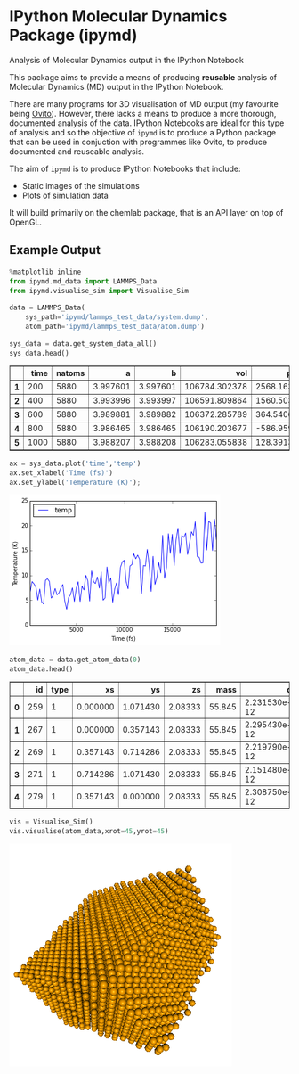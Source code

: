 # IPython Molecular Dynamics Package (ipymd)
Analysis of Molecular Dynamics output in the IPython Notebook

This package aims to provide a means of producing **reusable** analysis of Molecular Dynamics (MD) output in the IPython Notebook. 

There are many programs for 3D visualisation of MD output (my favourite being [Ovito](http://www.ovito.org/index.php)). However, there lacks a means to produce a more thorough, documented analysis of the data. IPython Notebooks are ideal for this type of analysis and so the objective of `ipymd` is to produce a Python package that can be used in conjuction with programmes like Ovito, to produce documented and reuseable analysis.  

The aim of `ipymd` is to produce IPython Notebooks that include:

- Static images of the simulations
- Plots of simulation data

It will build primarily on the chemlab package, that is an API layer on top of OpenGL.   

## Example Output

```python
%matplotlib inline
from ipymd.md_data import LAMMPS_Data
from ipymd.visualise_sim import Visualise_Sim
```


```python
data = LAMMPS_Data(
    sys_path='ipymd/lammps_test_data/system.dump',
    atom_path='ipymd/lammps_test_data/atom.dump')
```


```python
sys_data = data.get_system_data_all()
sys_data.head()
```




<div>
<table border="1" class="dataframe">
  <thead>
    <tr style="text-align: right;">
      <th></th>
      <th>time</th>
      <th>natoms</th>
      <th>a</th>
      <th>b</th>
      <th>vol</th>
      <th>press</th>
      <th>temp</th>
      <th>peng</th>
      <th>keng</th>
      <th>teng</th>
      <th>enth</th>
    </tr>
  </thead>
  <tbody>
    <tr>
      <th>1</th>
      <td>200</td>
      <td>5880</td>
      <td>3.997601</td>
      <td>3.997601</td>
      <td>106784.302378</td>
      <td>2568.163297</td>
      <td>6.616167</td>
      <td>-576911.132565</td>
      <td>115.942920</td>
      <td>-576795.189644</td>
      <td>-572795.687453</td>
    </tr>
    <tr>
      <th>2</th>
      <td>400</td>
      <td>5880</td>
      <td>3.993996</td>
      <td>3.993997</td>
      <td>106591.809864</td>
      <td>1560.503603</td>
      <td>8.739034</td>
      <td>-576962.187377</td>
      <td>153.144425</td>
      <td>-576809.042952</td>
      <td>-574383.189834</td>
    </tr>
    <tr>
      <th>3</th>
      <td>600</td>
      <td>5880</td>
      <td>3.989881</td>
      <td>3.989882</td>
      <td>106372.285789</td>
      <td>364.540620</td>
      <td>8.262727</td>
      <td>-576965.242403</td>
      <td>144.797535</td>
      <td>-576820.444868</td>
      <td>-576254.921821</td>
    </tr>
    <tr>
      <th>4</th>
      <td>800</td>
      <td>5880</td>
      <td>3.986465</td>
      <td>3.986465</td>
      <td>106190.203677</td>
      <td>-586.959616</td>
      <td>7.597382</td>
      <td>-576960.911674</td>
      <td>133.137903</td>
      <td>-576827.773772</td>
      <td>-577736.783571</td>
    </tr>
    <tr>
      <th>5</th>
      <td>1000</td>
      <td>5880</td>
      <td>3.988207</td>
      <td>3.988208</td>
      <td>106283.055838</td>
      <td>128.391396</td>
      <td>4.990469</td>
      <td>-576921.379605</td>
      <td>87.453896</td>
      <td>-576833.925708</td>
      <td>-576634.915276</td>
    </tr>
  </tbody>
</table>
</div>




```python
ax = sys_data.plot('time','temp')
ax.set_xlabel('Time (fs)')
ax.set_ylabel('Temperature (K)');
```


![png](images/output_3_0.png)



```python
atom_data = data.get_atom_data(0)
atom_data.head()
```




<div>
<table border="1" class="dataframe">
  <thead>
    <tr style="text-align: right;">
      <th></th>
      <th>id</th>
      <th>type</th>
      <th>xs</th>
      <th>ys</th>
      <th>zs</th>
      <th>mass</th>
      <th>q</th>
    </tr>
  </thead>
  <tbody>
    <tr>
      <th>0</th>
      <td>259</td>
      <td>1</td>
      <td>0.000000</td>
      <td>1.071430</td>
      <td>2.08333</td>
      <td>55.845</td>
      <td>2.231530e-12</td>
    </tr>
    <tr>
      <th>1</th>
      <td>267</td>
      <td>1</td>
      <td>0.000000</td>
      <td>0.357143</td>
      <td>2.08333</td>
      <td>55.845</td>
      <td>2.295430e-12</td>
    </tr>
    <tr>
      <th>2</th>
      <td>269</td>
      <td>1</td>
      <td>0.357143</td>
      <td>0.714286</td>
      <td>2.08333</td>
      <td>55.845</td>
      <td>2.219790e-12</td>
    </tr>
    <tr>
      <th>3</th>
      <td>271</td>
      <td>1</td>
      <td>0.714286</td>
      <td>1.071430</td>
      <td>2.08333</td>
      <td>55.845</td>
      <td>2.151480e-12</td>
    </tr>
    <tr>
      <th>4</th>
      <td>279</td>
      <td>1</td>
      <td>0.357143</td>
      <td>0.000000</td>
      <td>2.08333</td>
      <td>55.845</td>
      <td>2.308750e-12</td>
    </tr>
  </tbody>
</table>
</div>




```python
vis = Visualise_Sim()
vis.visualise(atom_data,xrot=45,yrot=45)
```




![png](images/output_5_0.png)



